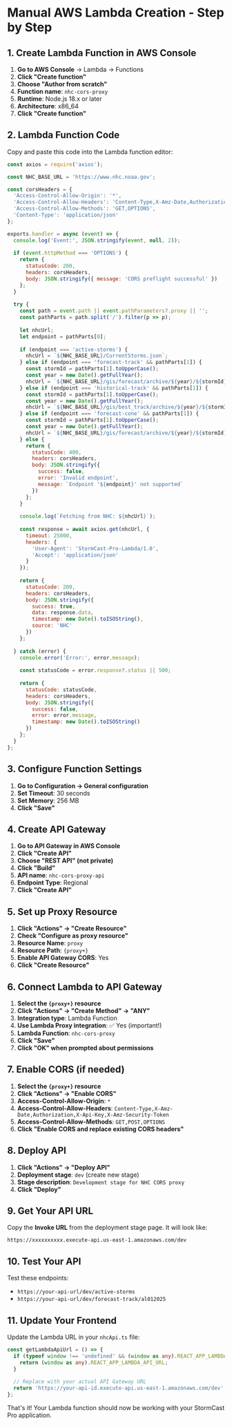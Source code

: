 # Manual AWS Lambda Creation - Step by Step

## 1. Create Lambda Function in AWS Console

1. **Go to AWS Console** → Lambda → Functions
2. **Click "Create function"**
3. **Choose "Author from scratch"**
4. **Function name**: `nhc-cors-proxy`
5. **Runtime**: Node.js 18.x or later
6. **Architecture**: x86_64
7. **Click "Create function"**

## 2. Lambda Function Code

Copy and paste this code into the Lambda function editor:

```javascript
const axios = require('axios');

const NHC_BASE_URL = 'https://www.nhc.noaa.gov';

const corsHeaders = {
  'Access-Control-Allow-Origin': '*',
  'Access-Control-Allow-Headers': 'Content-Type,X-Amz-Date,Authorization,X-Api-Key,X-Amz-Security-Token',
  'Access-Control-Allow-Methods': 'GET,OPTIONS',
  'Content-Type': 'application/json'
};

exports.handler = async (event) => {
  console.log('Event:', JSON.stringify(event, null, 2));
  
  if (event.httpMethod === 'OPTIONS') {
    return {
      statusCode: 200,
      headers: corsHeaders,
      body: JSON.stringify({ message: 'CORS preflight successful' })
    };
  }
  
  try {
    const path = event.path || event.pathParameters?.proxy || '';
    const pathParts = path.split('/').filter(p => p);
    
    let nhcUrl;
    let endpoint = pathParts[0];
    
    if (endpoint === 'active-storms') {
      nhcUrl = `${NHC_BASE_URL}/CurrentStorms.json`;
    } else if (endpoint === 'forecast-track' && pathParts[1]) {
      const stormId = pathParts[1].toUpperCase();
      const year = new Date().getFullYear();
      nhcUrl = `${NHC_BASE_URL}/gis/forecast/archive/${year}/${stormId}_5day_latest.geojson`;
    } else if (endpoint === 'historical-track' && pathParts[1]) {
      const stormId = pathParts[1].toUpperCase();
      const year = new Date().getFullYear();
      nhcUrl = `${NHC_BASE_URL}/gis/best_track/archive/${year}/${stormId}_best_track.geojson`;
    } else if (endpoint === 'forecast-cone' && pathParts[1]) {
      const stormId = pathParts[1].toUpperCase();
      const year = new Date().getFullYear();
      nhcUrl = `${NHC_BASE_URL}/gis/forecast/archive/${year}/${stormId}_latest_CONE.geojson`;
    } else {
      return {
        statusCode: 400,
        headers: corsHeaders,
        body: JSON.stringify({
          success: false,
          error: 'Invalid endpoint',
          message: `Endpoint '${endpoint}' not supported`
        })
      };
    }
    
    console.log(`Fetching from NHC: ${nhcUrl}`);
    
    const response = await axios.get(nhcUrl, {
      timeout: 25000,
      headers: {
        'User-Agent': 'StormCast-Pro-Lambda/1.0',
        'Accept': 'application/json'
      }
    });
    
    return {
      statusCode: 200,
      headers: corsHeaders,
      body: JSON.stringify({
        success: true,
        data: response.data,
        timestamp: new Date().toISOString(),
        source: 'NHC'
      })
    };
    
  } catch (error) {
    console.error('Error:', error.message);
    
    const statusCode = error.response?.status || 500;
    
    return {
      statusCode: statusCode,
      headers: corsHeaders,
      body: JSON.stringify({
        success: false,
        error: error.message,
        timestamp: new Date().toISOString()
      })
    };
  }
};
```

## 3. Configure Function Settings

1. **Go to Configuration → General configuration**
2. **Set Timeout**: 30 seconds
3. **Set Memory**: 256 MB
4. **Click "Save"**

## 4. Create API Gateway

1. **Go to API Gateway in AWS Console**
2. **Click "Create API"**
3. **Choose "REST API" (not private)**
4. **Click "Build"**
5. **API name**: `nhc-cors-proxy-api`
6. **Endpoint Type**: Regional
7. **Click "Create API"**

## 5. Set up Proxy Resource

1. **Click "Actions" → "Create Resource"**
2. **Check "Configure as proxy resource"**
3. **Resource Name**: `proxy`
4. **Resource Path**: `{proxy+}`
5. **Enable API Gateway CORS**: Yes
6. **Click "Create Resource"**

## 6. Connect Lambda to API Gateway

1. **Select the `{proxy+}` resource**
2. **Click "Actions" → "Create Method" → "ANY"**
3. **Integration type**: Lambda Function
4. **Use Lambda Proxy integration**: ✅ Yes (important!)
5. **Lambda Function**: `nhc-cors-proxy`
6. **Click "Save"**
7. **Click "OK" when prompted about permissions**

## 7. Enable CORS (if needed)

1. **Select the `{proxy+}` resource**
2. **Click "Actions" → "Enable CORS"**
3. **Access-Control-Allow-Origin**: `*`
4. **Access-Control-Allow-Headers**: `Content-Type,X-Amz-Date,Authorization,X-Api-Key,X-Amz-Security-Token`
5. **Access-Control-Allow-Methods**: `GET,POST,OPTIONS`
6. **Click "Enable CORS and replace existing CORS headers"**

## 8. Deploy API

1. **Click "Actions" → "Deploy API"**
2. **Deployment stage**: `dev` (create new stage)
3. **Stage description**: `Development stage for NHC CORS proxy`
4. **Click "Deploy"**

## 9. Get Your API URL

Copy the **Invoke URL** from the deployment stage page. It will look like:
```
https://xxxxxxxxxx.execute-api.us-east-1.amazonaws.com/dev
```

## 10. Test Your API

Test these endpoints:
- `https://your-api-url/dev/active-storms`
- `https://your-api-url/dev/forecast-track/al012025`

## 11. Update Your Frontend

Update the Lambda URL in your `nhcApi.ts` file:

```typescript
const getLambdaApiUrl = () => {
  if (typeof window !== 'undefined' && (window as any).REACT_APP_LAMBDA_API_URL) {
    return (window as any).REACT_APP_LAMBDA_API_URL;
  }
  
  // Replace with your actual API Gateway URL
  return 'https://your-api-id.execute-api.us-east-1.amazonaws.com/dev';
};
```

That's it! Your Lambda function should now be working with your StormCast Pro application.

